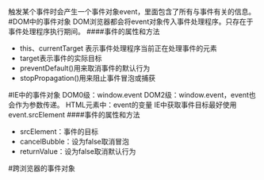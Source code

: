 触发某个事件时会产生一个事件对象event，里面包含了所有与事件有关的信息。
#DOM中的事件对象
DOM浏览器都会将event对象传入事件处理程序。只存在于事件处理程序执行期间。
####事件的属性和方法
* this、currentTarget 表示事件处理程序当前正在处理事件的元素
* target表示事件的实际目标
* preventDefault()用来取消事件的默认行为
* stopPropagation()用来阻止事件冒泡或捕获

#IE中的事件对象
DOM0级：window.event
DOM2级：window.event，event也会作为参数传递。
HTML元素中：event的变量
IE中获取事件目标最好使用event.srcElement
####事件的属性和方法
* srcElement：事件的目标
* cancelBubble：设为false取消冒泡
* returnValue：设为false取消默认行为

#跨浏览器的事件对象
